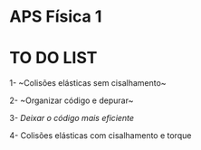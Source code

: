 # APS Física 1



# TO DO LIST

1- ~Colisões elásticas sem cisalhamento~

2- ~Organizar código e depurar~

3- *Deixar o código mais eficiente*

4- Colisões elásticas com cisalhamento e torque
